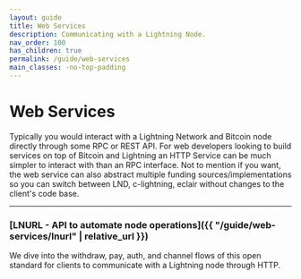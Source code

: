 ```yaml
---
layout: guide
title: Web Services
description: Communicating with a Lightning Node.
nav_order: 100
has_children: true
permalink: /guide/web-services
main_classes: -no-top-padding
---
```


# Web Services

Typically you would interact with a Lightning Network and Bitcoin node directly through some RPC or REST API. For web developers looking to build services on top of Bitcoin and Lightning an HTTP Service can be much simpler to interact with than an RPC interface. Not to mention if you want, the web service can also abstract multiple funding sources/implementations so you can switch between LND, c-lightning, eclair without changes to the client's code base.

---

### [LNURL - API to automate node operations]({{ "/guide/web-services/lnurl" | relative_url }})
We dive into the withdraw, pay, auth, and channel flows of this open standard for clients to communicate with a Lightning node through HTTP.